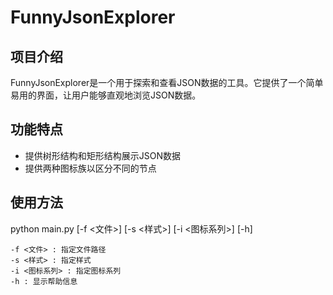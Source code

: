 # FunnyJsonExplorer

## 项目介绍

FunnyJsonExplorer是一个用于探索和查看JSON数据的工具。它提供了一个简单易用的界面，让用户能够直观地浏览JSON数据。

## 功能特点

- 提供树形结构和矩形结构展示JSON数据
- 提供两种图标族以区分不同的节点

## 使用方法

python main.py [-f <文件>] [-s <样式>] [-i <图标系列>] [-h]

    -f <文件> : 指定文件路径
    -s <样式> : 指定样式
    -i <图标系列> : 指定图标系列
    -h : 显示帮助信息
